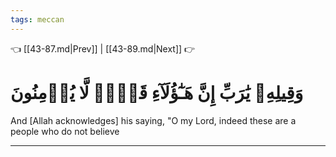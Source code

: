 ```yaml
---
tags: meccan
---
```


👈 [[43-87.md|Prev]] | [[43-89.md|Next]] 👉

# وَقِيلِهِۦ يَٰرَبِّ إِنَّ هَـٰٓؤُلَآءِ قَوۡمٞ لَّا يُؤۡمِنُونَ

And [Allah acknowledges] his saying, "O my Lord, indeed these are a people who do not believe

---

